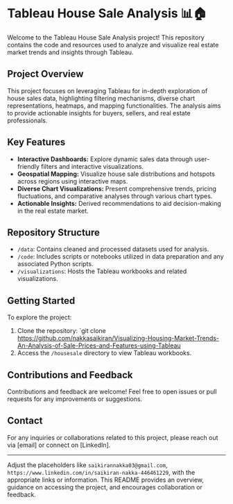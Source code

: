 # Tableau House Sale Analysis 📊🏠

Welcome to the Tableau House Sale Analysis project! This repository contains the code and resources used to analyze and visualize real estate market trends and insights through Tableau.

## Project Overview
This project focuses on leveraging Tableau for in-depth exploration of house sales data, highlighting filtering mechanisms, diverse chart representations, heatmaps, and mapping functionalities. The analysis aims to provide actionable insights for buyers, sellers, and real estate professionals.

## Key Features
- **Interactive Dashboards:** Explore dynamic sales data through user-friendly filters and interactive visualizations.
- **Geospatial Mapping:** Visualize house sale distributions and hotspots across regions using interactive maps.
- **Diverse Chart Visualizations:** Present comprehensive trends, pricing fluctuations, and comparative analyses through various chart types.
- **Actionable Insights:** Derived recommendations to aid decision-making in the real estate market.

## Repository Structure
- `/data`: Contains cleaned and processed datasets used for analysis.
- `/code`: Includes scripts or notebooks utilized in data preparation and any associated Python scripts.
- `/visualizations`: Hosts the Tableau workbooks and related visualizations.

## Getting Started
To explore the project:
1. Clone the repository: `git clone https://github.com/nakkasaikiran/Visualizing-Housing-Market-Trends-An-Analysis-of-Sale-Prices-and-Features-using-Tableau
2.  Access the `/housesale` directory to view Tableau workbooks.

## Contributions and Feedback
Contributions and feedback are welcome! Feel free to open issues or pull requests for any improvements or suggestions.

## Contact
For any inquiries or collaborations related to this project, please reach out via [email] or connect on [LinkedIn].

---

Adjust the placeholders like `saikirannakka03@gmail.com`, `https://www.linkedin.com/in/saikiran-nakka-446461229`, with the appropriate links or information. This README provides an overview, guidance on accessing the project, and encourages collaboration or feedback.
